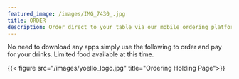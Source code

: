 ```yaml
---
featured_image: /images/IMG_7430_.jpg
title: ORDER
description: Order direct to your table via our mobile ordering platform
---
```


No need to download any apps simply use the following to order and pay for your drinks. Limited food available at this time.

{{< figure src="/images/yoello_logo.jpg" title="Ordering Holding Page">}}
